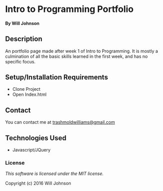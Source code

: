 # Intro to Programming Portfolio

#### By Will Johnson

## Description

An portfolio page made after week 1 of Intro to Programming. It is mostly a culmination of all the basic skills learned in the first week, and has no specific focus.

## Setup/Installation Requirements

* Clone Project
* Open Index.html

## Contact
You can contact me at trashmoldwilliams@gmail.com

## Technologies Used

* Javascript/JQuery

### License

*This software is licensed under the MIT license.*

Copyright (c) 2016 Will Johnson
